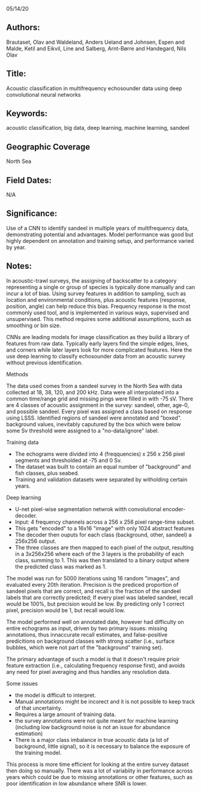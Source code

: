 05/14/20
## Authors:
Brautaset, Olav and Waldeland, Anders Ueland and Johnsen, Espen and Malde, Ketil and Eikvil, Line and Salberg, Arnt-Børre and Handegard, Nils Olav
## Title:
Acoustic classification in multifrequency echosounder data using deep convolutional neural networks
## Keywords:
acoustic classification, big data, deep learning, machine learning, sandeel
## Geographic Coverage
North Sea
## Field Dates:
N/A
## Significance:
Use of a CNN to identify sandeel in multiple years of multifrequency data, demonstrating potential and advantages. Model performance was good but highly dependent on annotation and training setup, and performance varied by year.

## Notes:
In acoustic-trawl surveys, the assigning of backscatter to a category representing a single or group of species is typically done manually and can incur a lot of bias. Using survey features in addition to sampling, such as location and environmental conditions, plus acoustic features (response, position, angle) can help reduce this bias. Frequency response is the most commonly used tool, and is implemented in various ways, supervised and unsupervised. This method requires some additional assumptions, such as smoothing or bin size.

CNNs are leading models for image classification as they build a library of features from raw data. Typically early layers find the simple edges, lines, and corners while later layers look for more complicated features. Here the use deep learning to classify echosounder data from an acoustic survey without previous identification.

Methods

The data used comes from a sandeel survey in the North Sea with data collected at 18, 38, 120, and 200 kHz. Data were all interpolated into a common time/range grid and missing pings were filled in with -75 sV. There are 4 classes of acoustic assignment in the survey: sandeel, other, age-0, and possible sandeel. Every pixel was assigned a class based on response using LSSS. Identified regions of sandeel were annotated and "boxed". background values, inevitably caputured by the box which were below some Sv threshold were assigned to a "no-data/ignore" label.

Training data
- The echograms were divided into 4 (freqquencies) x 256 x 256 pixel segments and thresholded at -75 and 0 Sv.
- The dataset was built to contain an equal number of "background" and fish classes, plus seabed.
- Training and validation datasets were separated by witholding certain years.

Deep learning
- U-net pixel-wise segmentation netwrok witth convolutional encoder-decoder.
- Input:  4 frequency channels across a 256 x 256 pixel range-time subset.
- This gets "encoded" to a 16x16 "image" with only 1024 abstract features
- The decoder then ouputs for each class (background, other, sandeel) a 256x256 output.
- The three classes are then mapped to each pixel of the output, resulting in a 3x256x256 where each of the 3 layers is the probability of each class, summing to 1. This was then translated to a binary output where the predicted class was marked as 1.

The model was run for 5000 iterations using 16 random "images", and evaluated every 20th iteration. Precision is the prediced proportion of sandeel pixels that are correct, and recall is the fraction of the sandeel labels that are correctly predicted; If every pixel was labeled sandeel, recall would be 100%, but precision would be low. By predicting only 1 correct pixel, precision would be 1, but recall would low.

The model performed well on annotated date, however had difficulty on entire echograms as input, driven by two primary issues: missing annotations, thus innaccurate recall estimates, and false-positive predicitions on background classes with strong scatter (i.e., surface bubbles, which were not part of the "background" training set).

The primary advantage of such a model is that it doesn't require prioir feature extraction (i.e., calculating frequency response first), and avoids any need for pixel averaging and thus handles any resolution data.

Some issues
- the model is difficult to interpret.
- Manual annotations might be incorect and it is not possible to keep track of that uncertainty.
- Requires a large amount of training data.
- the survey annotations were not quite meant for machine learning (including low background noise is not an issue for abundance estimation)
- There is a major class imbalance in true acoustic data (a lot of background, little signal), so it is necessary to balance the exposure of the training model.

This process is more time efficient for looking at the entire survey dataset then doing so manually. There was a lot of variabiity in performance across years which could be due to missing annotations or other features, such as poor identification in low abundance where SNR is lower.
